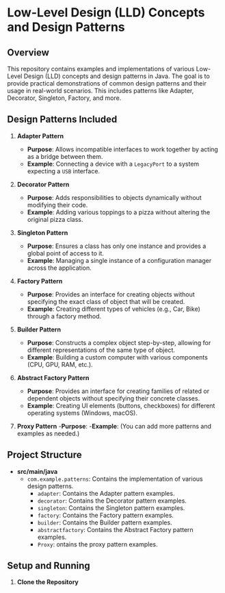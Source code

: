 # Low-Level Design (LLD) Concepts and Design Patterns

## Overview

This repository contains examples and implementations of various Low-Level Design (LLD) concepts and design patterns in Java. The goal is to provide practical demonstrations of common design patterns and their usage in real-world scenarios. This includes patterns like Adapter, Decorator, Singleton, Factory, and more.

## Design Patterns Included

1. **Adapter Pattern**
   - **Purpose**: Allows incompatible interfaces to work together by acting as a bridge between them.
   - **Example**: Connecting a device with a `LegacyPort` to a system expecting a `USB` interface.

2. **Decorator Pattern**
   - **Purpose**: Adds responsibilities to objects dynamically without modifying their code.
   - **Example**: Adding various toppings to a pizza without altering the original pizza class.

3. **Singleton Pattern**
   - **Purpose**: Ensures a class has only one instance and provides a global point of access to it.
   - **Example**: Managing a single instance of a configuration manager across the application.

4. **Factory Pattern**
   - **Purpose**: Provides an interface for creating objects without specifying the exact class of object that will be created.
   - **Example**: Creating different types of vehicles (e.g., Car, Bike) through a factory method.

5. **Builder Pattern**
   - **Purpose**: Constructs a complex object step-by-step, allowing for different representations of the same type of object.
   - **Example**: Building a custom computer with various components (CPU, GPU, RAM, etc.).

6. **Abstract Factory Pattern**
   - **Purpose**: Provides an interface for creating families of related or dependent objects without specifying their concrete classes.
   - **Example**: Creating UI elements (buttons, checkboxes) for different operating systems (Windows, macOS).

7. **Proxy Pattern** 
   -**Purpose**: 
   -**Example**:
(You can add more patterns and examples as needed.)

## Project Structure

- **src/main/java**
  - `com.example.patterns`: Contains the implementation of various design patterns.
    - `adapter`: Contains the Adapter pattern examples.
    - `decorator`: Contains the Decorator pattern examples.
    - `singleton`: Contains the Singleton pattern examples.
    - `factory`: Contains the Factory pattern examples.
    - `builder`: Contains the Builder pattern examples.
    - `abstractfactory`: Contains the Abstract Factory pattern examples.
    - `Proxy`: ontains the  proxy pattern examples.

## Setup and Running

1. **Clone the Repository**

   ```bash
   

